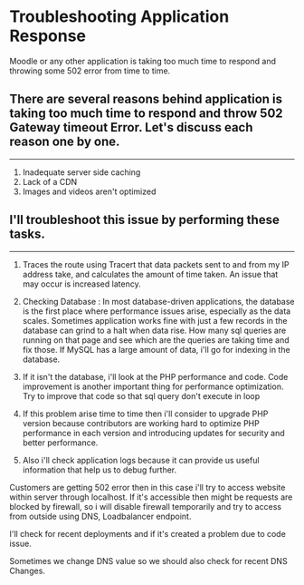 Troubleshooting Application Response
=========

Moodle or any other application is taking too much time to respond and throwing some 502 error from time to time.

## There are several reasons behind application is taking too much time to respond and throw 502 Gateway timeout Error. Let's discuss each reason one by one.
-------------------------

1. Inadequate server side caching
2. Lack of a CDN
3. Images and videos aren't optimized

## I'll troubleshoot this issue by performing these tasks. 
-------------------------

1. Traces the route using Tracert that data packets sent to and from my IP address take, and calculates the amount of time taken. An issue that may occur is increased latency.

2. Checking Database : In most database-driven applications, the database is the first place where performance issues arise, especially as the data scales. Sometimes application works fine with just a few records in the database can grind to a halt when data rise. How many sql queries are running on that page and see which are the queries are taking time and fix those.
If MySQL has a large amount of data, i'll go for indexing in the database.

3. If it isn't the database, i'll look at the PHP performance and code. Code improvement is another important thing for performance optimization. Try to improve that code so that sql query don't execute in loop

4. If this problem arise time to time then i'll consider to upgrade PHP version because contributors are working hard to optimize PHP performance in each version and introducing updates for security and better performance.

5. Also i'll check application logs because it can provide us useful information that help us to debug further.

Customers are getting 502 error then in this case i'll try to access website within server through localhost. If it's accessible then might be requests are blocked by firewall, so i will disable firewall temporarily and try to access from outside using DNS, Loadbalancer endpoint. 

I'll check for recent deployments and if it's created a problem due to code issue. 

Sometimes we change DNS value so we should also check for recent DNS Changes.

